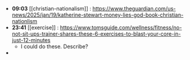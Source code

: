 - **09:03** [[christian-nationalism]] :  https://www.theguardian.com/us-news/2025/jan/19/katherine-stewart-money-lies-god-book-christian-nationlism
- **23:41** [[exercise]] :  https://www.tomsguide.com/wellness/fitness/no-not-sit-ups-trainer-shares-these-6-exercises-to-blast-your-core-in-just-12-minutes
	- I could do these. Describe?
-